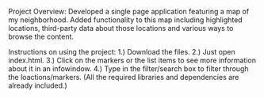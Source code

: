 Project Overview:
Developed a single page application featuring a map of my neighborhood. Added functionality to this map including highlighted locations, third-party data about those locations and various ways to browse the content.

Instructions on using the project:
1.) Download the files.
2.) Just open index.html.
3.) Click on the markers or the list items to see more information about it in an infowindow.
4.) Type in the filter/search box to filter through the loactions/markers.
(All the required libraries and dependencies are already included.)
